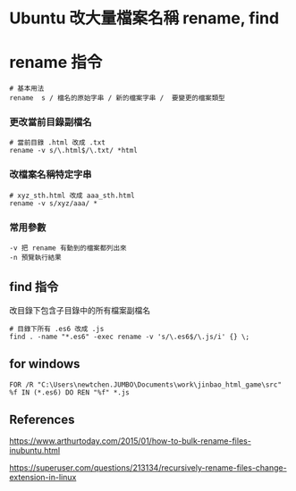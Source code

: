# Ubuntu 改大量檔案名稱 rename, find

# rename 指令

```shell
# 基本用法
rename  s / 檔名的原始字串 / 新的檔案字串 /  要變更的檔案類型
```

### 更改當前目錄副檔名

```shell
# 當前目錄 .html 改成 .txt
rename -v s/\.html$/\.txt/ *html
```

### 改檔案名稱特定字串

```shell
# xyz_sth.html 改成 aaa_sth.html
rename -v s/xyz/aaa/ *
```

### 常用參數

```shell
-v 把 rename 有動到的檔案都列出來
-n 預覽執行結果
```

## find 指令

改目錄下包含子目錄中的所有檔案副檔名

```shell
# 目錄下所有 .es6 改成 .js
find . -name "*.es6" -exec rename -v 's/\.es6$/\.js/i' {} \;
```

## for windows

```shell
FOR /R "C:\Users\newtchen.JUMBO\Documents\work\jinbao_html_game\src" %f IN (*.es6) DO REN "%f" *.js
```

## References

https://www.arthurtoday.com/2015/01/how-to-bulk-rename-files-inubuntu.html

https://superuser.com/questions/213134/recursively-rename-files-change-extension-in-linux